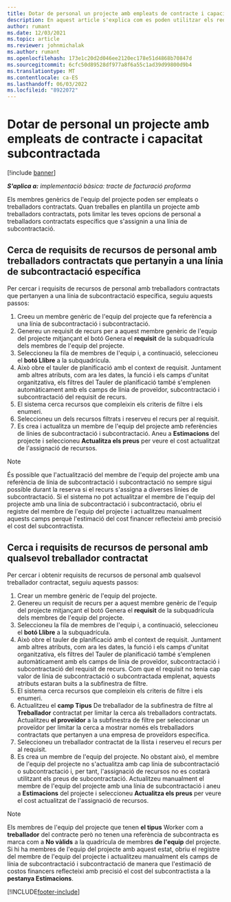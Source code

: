 ```yaml
---
title: Dotar de personal un projecte amb empleats de contracte i capacitat subcontractada
description: En aquest article s'explica com es poden utilitzar els requisits del projecte mitjançant treballadors contractats o capacitat subcontractada a Microsoft Dynamics 365 Project Operations.
author: rumant
ms.date: 12/03/2021
ms.topic: article
ms.reviewer: johnmichalak
ms.author: rumant
ms.openlocfilehash: 173e1c20d2d046ee2120ec178e51d4868b70847d
ms.sourcegitcommit: 6cfc50d89528df977a8f6a55c1ad39d99800d9b4
ms.translationtype: MT
ms.contentlocale: ca-ES
ms.lasthandoff: 06/03/2022
ms.locfileid: "8922072"
---
```

# <a name="staffing-a-project-with-contract-workers-and-subcontracted-capacity"></a>Dotar de personal un projecte amb empleats de contracte i capacitat subcontractada

[!include [banner](../../includes/dataverse-preview.md)]

_**S'aplica a:** implementació bàsica: tracte de facturació proforma_

Els membres genèrics de l'equip del projecte poden ser empleats o treballadors contractats. Quan treballes en plantilla un projecte amb treballadors contractats, pots limitar les teves opcions de personal a treballadors contractats específics que s'assignin a una línia de subcontractació. 

## <a name="search-for-staff-resource-requirements-with-contract-workers-that-belong-to-a-specific-subcontract-line"></a>Cerca de requisits de recursos de personal amb treballadors contractats que pertanyin a una línia de subcontractació específica

Per cercar i requisits de recursos de personal amb treballadors contractats que pertanyen a una línia de subcontractació específica, seguiu aquests passos:

1. Creeu un membre genèric de l'equip del projecte que fa referència a una línia de subcontractació i subcontractació.
2. Genereu un requisit de recurs per a aquest membre genèric de l'equip del projecte mitjançant el botó Genera el **requisit** de la subquadrícula dels membres de l'equip del projecte.
3. Seleccioneu la fila de membres de l'equip i, a continuació, seleccioneu el **botó Llibre** a la subquadrícula. 
4. Això obre el tauler de planificació amb el context de requisit. Juntament amb altres atributs, com ara les dates, la funció i els camps d'unitat organitzativa, els filtres del Tauler de planificació també s'emplenen automàticament amb els camps de línia de proveïdor, subcontractació i subcontractació del requisit de recurs.
5. El sistema cerca recursos que compleixin els criteris de filtre i els enumeri. 
6. Seleccioneu un dels recursos filtrats i reserveu el recurs per al requisit. 
7. Es crea i actualitza un membre de l'equip del projecte amb referències de línies de subcontractació i subcontractació. Aneu a **Estimacions** del projecte i seleccioneu **Actualitza els preus** per veure el cost actualitzat de l'assignació de recursos. 

> [!NOTE]
> És possible que l'actualització del membre de l'equip del projecte amb una referència de línia de subcontractació i subcontractació no sempre sigui possible durant la reserva si el recurs s'assigna a diverses línies de subcontractació. Si el sistema no pot actualitzar el membre de l'equip del projecte amb una línia de subcontractació i subcontractació, obriu el registre del membre de l'equip del projecte i actualitzeu manualment aquests camps perquè l'estimació del cost financer reflecteixi amb precisió el cost del subcontractista.

## <a name="search-for-and-staff-resource-requirements-with-any-contract-worker"></a>Cerca i requisits de recursos de personal amb qualsevol treballador contractat

Per cercar i obtenir requisits de recursos de personal amb qualsevol treballador contractat, seguiu aquests passos:

1. Crear un membre genèric de l'equip del projecte.
2. Genereu un requisit de recurs per a aquest membre genèric de l'equip del projecte mitjançant el botó Genera el **requisit** de la subquadrícula dels membres de l'equip del projecte.
3. Seleccioneu la fila de membres de l'equip i, a continuació, seleccioneu el **botó Llibre** a la subquadrícula. 
4. Això obre el tauler de planificació amb el context de requisit. Juntament amb altres atributs, com ara les dates, la funció i els camps d'unitat organitzativa, els filtres del Tauler de planificació també s'emplenen automàticament amb els camps de línia de proveïdor, subcontractació i subcontractació del requisit de recurs. Com que el requisit no tenia cap valor de línia de subcontractació o subcontractada emplenat, aquests atributs estaran buits a la subfinestra de filtre.
5. El sistema cerca recursos que compleixin els criteris de filtre i els enumeri.
6. Actualitzeu el **camp Tipus** De treballador de la subfinestra de filtre al **Treballador** contractat per limitar la cerca als treballadors contractats. Actualitzeu **el proveïdor** a la subfinestra de filtre per seleccionar un proveïdor per limitar la cerca a mostrar només els treballadors contractats que pertanyen a una empresa de proveïdors específica.
7. Seleccioneu un treballador contractat de la llista i reserveu el recurs per al requisit.
8. Es crea un membre de l'equip del projecte. No obstant això, el membre de l'equip del projecte no s'actualitza amb cap línia de subcontractació o subcontractació i, per tant, l'assignació de recursos no es costarà utilitzant els preus de subcontractació. Actualitzeu manualment el membre de l'equip del projecte amb una línia de subcontractació i aneu a **Estimacions** del projecte i seleccioneu **Actualitza els preus** per veure el cost actualitzat de l'assignació de recursos.

> [!NOTE]
> Els membres de l'equip del projecte que tenen **el tipus** Worker com a **treballador** del contracte però no tenen una referència de subcontracta es marca com a **No vàlids** a la quadrícula de membres **de l'equip** del projecte. Si hi ha membres de l'equip del projecte amb aquest estat, obriu el registre del membre de l'equip del projecte i actualitzeu manualment els camps de línia de subcontractació i subcontractació de manera que l'estimació de costos financers reflecteixi amb precisió el cost del subcontractista a la **pestanya Estimacions**. 


[!INCLUDE[footer-include](../../includes/footer-banner.md)]
